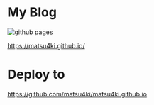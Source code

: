 # My Blog

![github pages](https://github.com/matsu4ki/homepage/workflows/github%20pages/badge.svg)

https://matsu4ki.github.io/

# Deploy to
https://github.com/matsu4ki/matsu4ki.github.io
